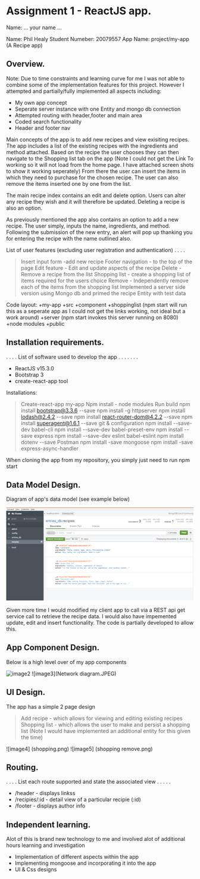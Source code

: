 # Assignment 1 - ReactJS app.

Name: ... your name ...

Name: Phil Healy
Student Numeber: 20079557
App Name: project/my-app (A Recipe app)


## Overview.
Note: Due to time constraints and learning curve for me I was not able to combine some of the implementation features for this project.
However I attempted and partially/fully implemented all aspects including:
+ My own app concept
+ Seperate server instance with one Entity and mongo db connection
+ Attempted routing with header,footer and main area
+ Coded search functionality
+ Header and footer nav

Main concepts of the app is to add new recipes and view exisiting recipes. 
The app includes a list of the existing recipes with the ingredients and method attached. Based on the recipe the user chooses they can then navigate to the Shopping list tab on the app (Note I could not get the Link To working so it will not load from the home page. I have attached screen shots to show it working seperately)
From there the user can insert the items in which they need to purchase for the chosen recipe. The user can also remove the items inserted one by one from the list.

The main recipe index contains an edit and delete option. Users can alter any recipe they wish and it will therefore be updated. Deleting a recipe is also an option.

As previously mentioned the app also contains an option to add a new recipe. The user simply, inputs the name, ingredients, and method. Following the submission of the new entry, 
an alert will pop up thanking you for entering the recipe with the name outlined also. 


 List of user features (excluding user registration and authentication) . . . . 
 
> Insert input form -add new recipe
> Footer navigation - to the top of the page
> Edit feature - Edit and update aspects of the recipe 
> Delete - Remove a recipe from the list
> Shopping list - create a shopping list of items required for the users choice
> Remove - Independently remove each of the items from the shopping list 
> Implemented a server side version using Mongo db and primed the recipe Entity with test data

Code layout:
+my-app
  +src
    +component
      +shoppinglist (npm start will run this as a seperate app as I could not get the links working, not ideal but a work around)
    +server (npm start invokes this server running on 8080)
    +node modules
    +public

## Installation requirements.
. . . .  List of software used to develop the app . . . . . . . 
+ ReactJS v15.3.0
+ Bootstrap 3
+ create-react-app tool


Installations:
> Create-react-app my-app
> Npm install - node modules
> Run build 
> npm install  bootstrap@3.3.6  --save
> npm install -g httpserver
> npm install  lodash@2.4.2 --save
> npm install react-router-dom@4.2.2 --save
> npm install  superagent@1.6.1 --save
> git & configuration 
> npm install --save-dev babel-cli
> npm install --save-dev babel-preset-env
> npm install --save express
> npm install --save-dev eslint babel-eslint
> npm install dotenv --save
> Postman
> npm install -save mongoose
> npm install -save express-async-handler


When cloning the app from my repository, you simply just need to run npm start 



## Data Model Design.

Diagram of app's data model (see example below)

![image1](data.PNG)

Given more time I would modified my client app to call via a REST api get service call to retrieve the recipe data. I would also have impemented update, edit and insert functionality. The code is partially developed to allow this.



## App Component Design.

Below is a high level over of my app components

![image2](Components.JPEG)
![image3](Network diagram.JPEG)

## UI Design.

The app has a simple 2 page design
>Add recipe - which allows for viewing and editing existing recipes
>Shopping list - which allows the user to make and persist a shopping list (Note I would have implemented an additional entity for this given the time)

![image4] (shopping.png)
![image5] (shopping remove.png)



## Routing.
. . . . List each route supported and state the associated view . . . . . 

+ /header - displays linkss
+ /recipies/:id - detail view of a particular recipie (:id)
+ /footer - displays author info



## Independent learning.

Alot of this is brand new technology to me and involved alot of additional hours learning and investigation

+ Implementation of different aspects within the app
+ Implementing mongoose and incorporating it into the app
+ UI & Css designs